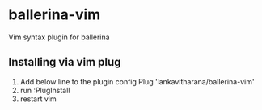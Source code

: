 # ballerina-vim
Vim syntax plugin for ballerina

## Installing via vim plug

1) Add below line to the plugin config
Plug 'lankavitharana/ballerina-vim'
2) run :PlugInstall
3) restart vim

